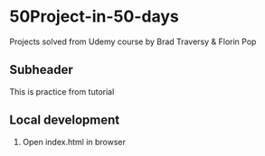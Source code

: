 # 50Project-in-50-days

Projects solved from Udemy course by Brad Traversy & Florin Pop

## Subheader

This is practice from tutorial

## Local development

1. Open index.html in browser
